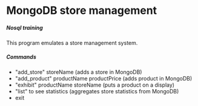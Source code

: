 # MongoDB store management
##### Nosql training    
This program emulates a store management system.
##### Commands
- "add_store" storeName (adds a store in MongoDB)
- "add_product" productName productPrice (adds product in MongoDB)
- "exhibit" productName storeName (puts a product on a display)
- "list" to see statistics (aggregates store statistics from MongoDB)
- exit

